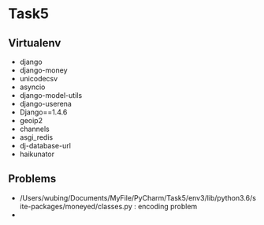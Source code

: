 # Task5

## Virtualenv

- django
- django-money
- unicodecsv
- asyncio
- django-model-utils
- django-userena
- Django==1.4.6
- geoip2
- channels
- asgi_redis
- dj-database-url
- haikunator


## Problems

- /Users/wubing/Documents/MyFile/PyCharm/Task5/env3/lib/python3.6/site-packages/moneyed/classes.py : encoding problem
- ​

